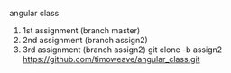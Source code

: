 angular class

1. 1st assignment (branch master)
2. 2nd assignment (branch assign2)
3. 3rd assignment (branch assign2)
   git clone -b assign2 https://github.com/timoweave/angular_class.git
   



